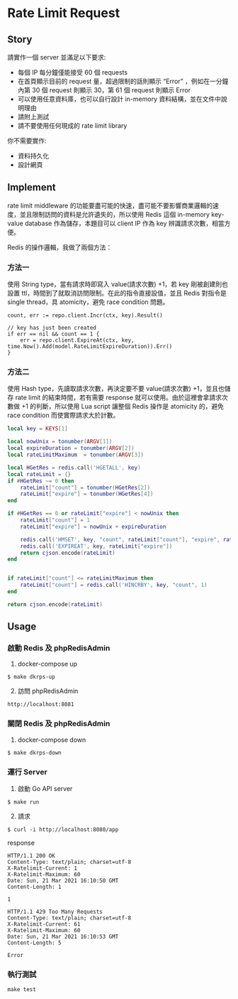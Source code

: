 # Rate Limit Request

## Story
請實作一個 server 並滿足以下要求:
- 每個 IP 每分鐘僅能接受 60 個 requests
- 在首頁顯示目前的 request 量，超過限制的話則顯示 “Error” ，例如在一分鐘內第 30 個 request 則顯示 30，第 61 個 request 則顯示 Error
- 可以使用任意資料庫，也可以自行設計 in-memory 資料結構，並在文件中說明理由
- 請附上測試
- 請不要使用任何現成的 rate limit library

你不需要實作:
- 資料持久化
- 設計網頁

## Implement
rate limit middleware 的功能要盡可能的快速，盡可能不要影響商業邏輯的速度，並且限制訪問的資料是允許遺失的，所以使用 Redis 這個 in-memory key-value database 作為儲存，本題目可以 client IP 作為 key 辨識請求次數，相當方便。

Redis 的操作邏輯，我做了兩個方法：
### 方法一
使用 String type，當有請求時即寫入 value(請求次數) +1，若 key 剛被創建則也設置 ttl，時間到了就取消訪問限制。在此的指令直接設值，並且 Redis 對指令是 single thread，具 atomicity，避免 race condition 問題。
```
count, err := repo.client.Incr(ctx, key).Result()

// key has just been created
if err == nil && count == 1 {
    err = repo.client.ExpireAt(ctx, key, time.Now().Add(model.RateLimitExpireDuration)).Err()
}
```

### 方法二
使用 Hash type，先讀取請求次數，再決定要不要 value(請求次數) +1，並且也儲存 rate limit 的結束時間，若有需要 response 就可以使用。由於這裡會拿請求次數做 +1 的判斷，所以使用 Lua script 讓整個 Redis 操作是 atomicity 的，避免 race condition 而使實際請求大於計數。
```lua
local key = KEYS[1]

local nowUnix = tonumber(ARGV[1])
local expireDuration = tonumber(ARGV[2])
local rateLimitMaximum  = tonumber(ARGV[3])

local HGetRes = redis.call('HGETALL', key)
local rateLimit = {}
if #HGetRes ~= 0 then
	rateLimit["count"] = tonumber(HGetRes[2])
	rateLimit["expire"] = tonumber(HGetRes[4])
end

if #HGetRes == 0 or rateLimit["expire"] < nowUnix then
	rateLimit["count"] = 1
	rateLimit["expire"] = nowUnix + expireDuration

    redis.call('HMSET', key, "count", rateLimit["count"], "expire", rateLimit["expire"])
	redis.call('EXPIREAT', key, rateLimit["expire"])
    return cjson.encode(rateLimit)
end


if rateLimit["count"] <= rateLimitMaximum then
    rateLimit["count"] = redis.call('HINCRBY', key, "count", 1)
end

return cjson.encode(rateLimit)
```


## Usage
### 啟動 Redis 及 phpRedisAdmin
1. docker-compose up
```
$ make dkrps-up
```
2. 訪問 phpRedisAdmin
```
http://localhost:8081
```

### 關閉 Redis 及 phpRedisAdmin
1. docker-compose down
```
$ make dkrps-down
```

### 運行 Server
1. 啟動 Go API server
```
$ make run
```

2. 請求
```
$ curl -i http://localhost:8080/app
```
response
```
HTTP/1.1 200 OK
Content-Type: text/plain; charset=utf-8
X-Ratelimit-Current: 1
X-Ratelimit-Maximum: 60
Date: Sun, 21 Mar 2021 16:10:50 GMT
Content-Length: 1

1
```
```
HTTP/1.1 429 Too Many Requests
Content-Type: text/plain; charset=utf-8
X-Ratelimit-Current: 61
X-Ratelimit-Maximum: 60
Date: Sun, 21 Mar 2021 16:10:53 GMT
Content-Length: 5

Error
```


### 執行測試
```
make test
```

